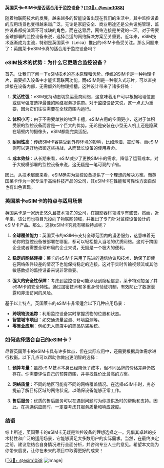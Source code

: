 **英国莱卡eSIM卡是否适合用于监控设备？[[TG💪+ @esim1088](https://t.me/s/esim1088)]**

随着物联网技术的发展，越来越多的智能设备出现在我们的生活中，其中监控设备的应用场景也变得越来越广泛。无论是家庭安全、商业用途还是公共设施管理，监控设备都扮演着不可或缺的角色。而在这背后，网络连接是关键的一环。对于需要全球部署的监控设备来说，选择合适的网络解决方案至关重要。近年来，eSIM技术逐渐成为主流，特别是英国莱卡（Leica）推出的eSIM卡备受关注。那么问题来了：英国莱卡eSIM卡真的适合用于监控设备吗？

### eSIM技术的优势：为什么它更适合监控设备？

首先，让我们了解一下eSIM技术的基本原理和优势。传统的SIM卡是一种物理卡片，需要插入设备中才能实现联网功能。而eSIM则是一种嵌入式芯片，可以直接焊接在设备内部，无需额外的物理插槽。这种设计带来了诸多好处：

1. **灵活性强**：eSIM支持动态切换运营商网络，这意味着用户可以根据地理位置或信号强度选择最佳的网络服务提供商。对于监控设备来说，这一点尤为重要，因为它们往往需要在全球范围内运行。
   
2. **体积小巧**：由于不需要单独的物理卡槽，eSIM占用的空间更小，这对于体积受限的监控设备而言是一个巨大的优势。无论是安装在小型无人机上还是隐藏在墙壁内的摄像头，eSIM都能完美适配。

3. **耐用性高**：传统SIM卡容易受到外界环境的影响，比如潮湿、震动等，而eSIM则可以更好地抵御这些挑战，从而延长设备的使用寿命。

4. **成本效益**：从长期来看，eSIM减少了更换SIM卡的需求，降低了运营成本。对于大规模部署的监控设备来说，这无疑是一笔可观的节省。

因此，从技术层面来看，eSIM确实为监控设备提供了一个理想的解决方案。而英国莱卡作为一家专注于高端科技产品的公司，其eSIM卡在性能和可靠性方面自然也有出色表现。

### 英国莱卡eSIM卡的特点与适用场景

英国莱卡是一家历史悠久且技术领先的公司，在摄影器材领域享有盛誉。然而，近年来，该公司也将目光投向了物联网领域，并推出了专门针对监控设备设计的eSIM卡产品。那么，这款eSIM卡究竟有哪些特点呢？

1. **全球覆盖能力**：英国莱卡的eSIM卡支持全球范围内的漫游服务，这意味着无论你的监控设备被部署在哪里，都可以轻松接入当地的优质网络。这对于跨国企业或者需要全球布局的企业来说，无疑是一个极大的便利。

2. **稳定的网络连接**：莱卡的eSIM卡采用了先进的通信协议和技术，确保了即使在网络条件较差的情况下也能保持稳定的连接。这对于实时传输视频流或其他敏感数据的监控设备来说非常重要。

3. **强大的安全性保障**：考虑到监控设备可能涉及到隐私信息，莱卡特别加强了其eSIM卡的安全特性。通过加密技术和多重身份验证机制，有效防止了数据泄露和非法访问的风险。

基于以上特点，英国莱卡的eSIM卡非常适合以下几种应用场景：
- **跨境物流追踪**：利用监控设备实时掌握货物的位置和状态。
- **智慧城市项目**：如交通流量监测、环境监测等。
- **零售业应用**：例如无人商店中的商品防盗系统。

### 如何选择适合自己的eSIM卡？

尽管英国莱卡的eSIM卡具有许多优点，但在实际应用中，还需要根据具体需求进行权衡。以下几点可以帮助你做出更明智的选择：

1. **预算考量**：虽然eSIM技术本身已经降低了成本，但不同品牌的价格差异仍然存在。你需要评估自己的预算范围，并寻找性价比最高的方案。

2. **网络质量**：不同的地区可能有不同的网络覆盖情况。在选择eSIM卡时，务必提前了解目标区域的网络状况，以确保设备能够正常工作。

3. **售后服务**：优质的售后服务可以在遇到问题时为你提供及时的帮助和支持。因此，在挑选供应商时，一定要考虑其服务质量和响应速度。

### 结语

综上所述，英国莱卡的eSIM卡无疑是监控设备的理想选择之一。凭借其卓越的技术特性和广泛的适用场景，它能够满足大多数用户的实际需求。当然，在最终决定之前，建议您结合自身情况进行全面分析，并咨询专业人士的意见。希望本文能为你带来启发，让你在未来的项目中取得更好的成果！

[[TG💪+ @esim1088](https://t.me/s/esim1088) ![Image](https://i.postimg.cc/4NQfJmqS/Snipaste-2025-05-13-00-14-12.png)]